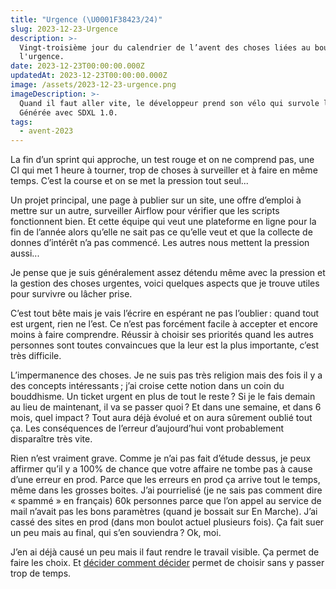 ```yaml
---
title: "Urgence (\U0001F38423/24)"
slug: 2023-12-23-Urgence
description: >-
  Vingt-troisième jour du calendrier de l’avent des choses liées au boulot :
  l'urgence.
date: 2023-12-23T00:00:00.000Z
updatedAt: 2023-12-23T00:00:00.000Z
image: /assets/2023-12-23-urgence.png
imageDescription: >-
  Quand il faut aller vite, le développeur prend son vélo qui survole la route.
  Générée avec SDXL 1.0.
tags:
  - avent-2023
---
```


La fin d’un sprint qui approche, un test rouge et on ne comprend pas, une CI qui met 1 heure à tourner, trop de choses à surveiller et à faire en même temps. C’est la course et on se met la pression tout seul...

Un projet principal, une page à publier sur un site, une offre d’emploi à mettre sur un autre, surveiller Airflow pour vérifier que les scripts fonctionnent bien. Et cette équipe qui veut une plateforme en ligne pour la fin de l’année alors qu’elle ne sait pas ce qu’elle veut et que la collecte de donnes d’intérêt n’a pas commencé. Les autres nous mettent la pression aussi...

Je pense que je suis généralement assez détendu même avec la pression et la gestion des choses urgentes, voici quelques aspects que je trouve utiles pour survivre ou lâcher prise.

C’est tout bête mais je vais l’écrire en espérant  ne pas l’oublier : quand tout est urgent, rien ne l’est. Ce n’est pas forcément  facile à accepter et encore moins à faire comprendre. Réussir à choisir ses priorités quand les autres personnes sont toutes convaincues que la leur est la plus importante, c’est très difficile.

L’impermanence des choses. Je ne suis pas très religion mais des fois il y a des concepts intéressants ; j’ai croise cette notion dans un coin du bouddhisme. Un ticket urgent en plus de tout le reste ? Si je le fais demain au lieu de maintenant, il va se passer quoi ? Et dans une semaine, et dans 6 mois, quel impact ? Tout aura déjà évolué et on aura sûrement oublié tout ça. Les conséquences de l’erreur d’aujourd’hui vont probablement disparaître très vite.

Rien n’est vraiment grave. Comme je n’ai pas fait d’étude dessus, je peux affirmer qu’il y a 100% de chance que votre affaire ne tombe pas à cause d’une erreur en prod. Parce que les erreurs en prod ça arrive tout le temps, même dans les grosses boites. J’ai pourrielisé (je ne sais pas comment dire « spammé » en français) 60k personnes parce que l’on appel au service de mail n’avait pas les bons paramètres (quand je bossait sur En Marche). J’ai cassé des sites en prod (dans mon boulot actuel plusieurs fois). Ça fait suer un peu mais au final, qui s’en souviendra ? Ok, moi.

J’en ai déjà causé un peu mais il faut rendre le travail visible. Ça permet de faire les choix. Et [décider comment décider](https://jacobian.org/2023/dec/5/how-to-decide/) permet de choisir sans y passer trop de temps.
